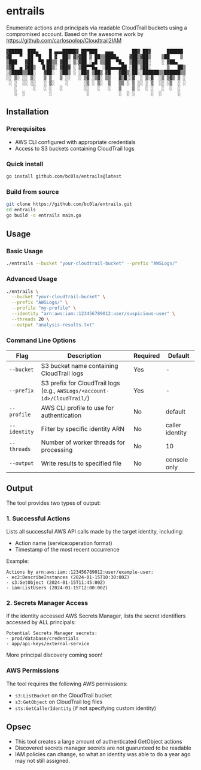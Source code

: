 # entrails

Enumerate actions and principals via readable CloudTrail buckets using a compromised account. Based on the awesome work by https://github.com/carlospolop/Cloudtrail2IAM

```
▓█████  ███▄    █ ▄▄▄█████▓ ██▀███   ▄▄▄       ██▓ ██▓      ██████ 
▓█   ▀  ██ ▀█   █ ▓  ██▒ ▓▒▓██ ▒ ██▒▒████▄    ▓██▒▓██▒    ▒██    ▒ 
▒███   ▓██  ▀█ ██▒▒ ▓██░ ▒░▓██ ░▄█ ▒▒██  ▀█▄  ▒██▒▒██░    ░ ▓██▄   
▒▓█  ▄ ▓██▒  ▐▌██▒░ ▓██▓ ░ ▒██▀▀█▄  ░██▄▄▄▄██ ░██░▒██░      ▒   ██▒
░▒████▒▒██░   ▓██░  ▒██▒ ░ ░██▓ ▒██▒ ▓█   ▓██▒░██░░██████▒▒██████▒▒
░░ ▒░ ░░ ▒░   ▒ ▒   ▒ ░░   ░ ▒▓ ░▒▓░ ▒▒   ▓▒█░░▓  ░ ▒░▓  ░▒ ▒▓▒ ▒ ░
 ░ ░  ░░ ░░   ░ ▒░    ░      ░▒ ░ ▒░  ▒   ▒▒ ░ ▒ ░░ ░ ▒  ░░ ░▒  ░ ░
   ░      ░   ░ ░   ░        ░░   ░   ░   ▒    ▒ ░  ░ ░   ░  ░  ░  
   ░  ░         ░             ░           ░  ░ ░      ░  ░      ░  
```                                                                

## Installation

### Prerequisites

- AWS CLI configured with appropriate credentials
- Access to S3 buckets containing CloudTrail logs

### Quick install

```bash
go install github.com/bc0la/entrails@latest
```

### Build from source

```bash
git clone https://github.com/bc0la/entrails.git
cd entrails
go build -o entrails main.go
```

## Usage

### Basic Usage

```bash
./entrails --bucket "your-cloudtrail-bucket" --prefix "AWSLogs/"
```

### Advanced Usage

```bash
./entrails \
  --bucket "your-cloudtrail-bucket" \
  --prefix "AWSLogs/" \
  --profile "my-profile" \
  --identity "arn:aws:iam::123456789012:user/suspicious-user" \
  --threads 20 \
  --output "analysis-results.txt"
```

### Command Line Options

| Flag | Description | Required | Default |
|------|-------------|----------|---------|
| `--bucket` | S3 bucket name containing CloudTrail logs | Yes | - |
| `--prefix` | S3 prefix for CloudTrail logs (e.g., `AWSLogs/<account-id>/CloudTrail/`) | Yes | - |
| `--profile` | AWS CLI profile to use for authentication | No | default |
| `--identity` | Filter by specific identity ARN | No | caller identity |
| `--threads` | Number of worker threads for processing | No | 10 |
| `--output` | Write results to specified file | No | console only |

## Output

The tool provides two types of output:

### 1. Successful Actions
Lists all successful AWS API calls made by the target identity, including:
- Action name (service:operation format)
- Timestamp of the most recent occurrence

Example:
```
Actions by arn:aws:iam::123456789012:user/example-user:
- ec2:DescribeInstances (2024-01-15T10:30:00Z)
- s3:GetObject (2024-01-15T11:45:00Z)
- iam:ListUsers (2024-01-15T12:00:00Z)
```

### 2. Secrets Manager Access
If the identity accessed AWS Secrets Manager, lists the secret identifiers accessed by ALL principals:
```
Potential Secrets Manager secrets:
- prod/database/credentials
- app/api-keys/external-service
```

More principal discovery coming soon!

### AWS Permissions
The tool requires the following AWS permissions:
- `s3:ListBucket` on the CloudTrail bucket
- `s3:GetObject` on CloudTrail log files
- `sts:GetCallerIdentity` (if not specifying custom identity)



## Opsec

- This tool creates a large amount of authenticated GetObject actions
- Discovered secrets manager secrets are not guarunteed to be readable
- IAM policies can change, so what an identity was able to do a year ago may not still assigned.
